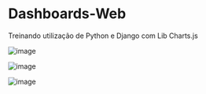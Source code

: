 # Dashboards-Web
Treinando utilização de Python e Django com Lib Charts.js

![image](https://user-images.githubusercontent.com/39846852/198077515-db90e92b-ef45-4a72-8764-9f8fbe618a2e.png)

![image](https://user-images.githubusercontent.com/39846852/198077605-f7b5452f-678c-4d86-93fa-3505e3128df3.png)

![image](https://user-images.githubusercontent.com/39846852/198077785-adee6935-3d70-4f30-ace1-60c4c77d0dd7.png)


